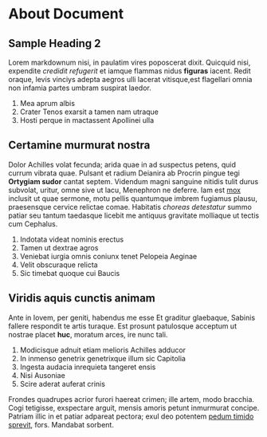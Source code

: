 # About Document

## Sample Heading 2

Lorem markdownum nisi, in paulatim vires poposcerat dixit. Quicquid nisi,
expendite *credidit refugerit* et iamque flammas nidus **figuras** iacent. Redit
oraque, levis vinciys adepta aegros ulli lacerat vitisque,est flagellari omnia non infamia partes umbram suspirat laedor.

1. Mea aprum albis
2. Crater Tenos exarsit a tamen nam utraque
3. Hosti perque in mactassent Apollinei ulla

## Certamine murmurat nostra

Dolor Achilles volat fecunda; arida quae in ad suspectus petens, quid currum
vibrata quae. Pulsant et radium Deianira ab Procrin pingue tegi **Ortygiam
sudor** cantat septem. Videndum magni sanguine nitidis tulit durus subvolat,
uritur, omne sive ut lacu, Menephron ne deferre. Iam est
[mox](http://est-pompae.net/) inclusit ut quae sermone, motu pellis quantumque
imbrem fugiamus plausu, praesensque cervice relictae comae. Habitatis *choreas
detestatur* summo patiar seu tantum taedasque licebit me antiquus gravitate
molliaque ut tectis cum Cephalus.

1. Indotata videat nominis erectus
2. Tamen ut dextrae agros
3. Veniebat iurgia omnis coniunx tenet Pelopeia Aeginae
4. Velit obscuraque relicta
5. Sic timebat quoque cui Baucis

## Viridis aquis cunctis animam

Ante in Iovem, per geniti, habendus me esse Et graditur glaebaque, Sabinis
fallere respondit te artis turaque. Est prosunt patulosque acceptum ut nostrae
placet **huc**, moratum arces, ire nunc tali.

1. Modicisque adnuit etiam melioris Achilles adducor
2. In inmenso genetrix genetrixque illum sic Capitolia
3. Ingesta audacia inrequieta tangeret ensis
4. Nisi Ausoniae
5. Scire aderat auferat crinis

Frondes quadrupes acrior furori haereat crimen; ille artem, modo bracchia. Cogi
tetigisse, exspectare arguit, mensis amoris petunt inmurmurat concipe. Patriam
illic in et patiar adpareat pectora; exul deo potentem [pedum timido
sprevit](http://indignos.org/etiacentes.php), fors. Mandabat sorbent.
